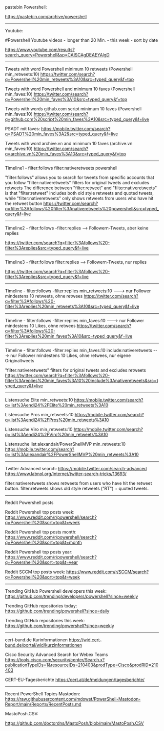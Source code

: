 pastebin Powershell:

https://pastebin.com/archive/powershell

--------------------------------------------------------------------------------------------------------------------

Youtube:

#Powershell Youtube videos - longer than 20 Min. - this week - sort by date

https://www.youtube.com/results?search_query=Powershell&sp=CAISCAgDEAEYAlgD

--------------------------------------------------------------------------------------------------------------------

Tweets with word Powershell minimum 10 retweets (Powershell min_retweets:10)
https://twitter.com/search?q=Powershell%20min_retweets%3A10&src=typed_query&f=top

Tweets with word Powershell and minimum 10 faves (Powershell min_faves:10)
https://twitter.com/search?q=Powershell%20min_faves%3A10&src=typed_query&f=top

Tweets with words github.com script minimum 10 faves (Powershell min_faves:10)
https://twitter.com/search?q=github.com%20script%20min_faves%3A10&src=typed_query&f=live

PSADT mit faves:
https://mobile.twitter.com/search?q=PSADT%20min_faves%3A2&src=typed_query&f=live

Tweets with word archive.vn and minimum 10 faves (archive.vn min_faves:10)
https://twitter.com/search?q=archive.vn%20min_faves%3A10&src=typed_query&f=top

--------------------------------------------------------------------------------------------------------------------

Timeline1 - filter:follows filter:nativeretweets powershell

"filter:follows" allows you to search for tweets from specific accounts that you follow
"filter:nativeretweets" filters for original tweets and excludes retweets
The difference between "filter:retweet" and "filter:nativeretweets" is that "filter:retweet" includes both old style retweets and quoted tweets, 
while "filter:nativeretweets" only shows retweets from users who have hit the retweet button
https://twitter.com/search?q=filter%3Afollows%20filter%3Anativeretweets%20powershell&src=typed_query&f=live

--------------------------------------------------------------------------------------------------------------------

Timeline2 - filter:follows -filter:replies --> Followern-Tweets, aber keine replies

https://twitter.com/search?q=filter%3Afollows%20-filter%3Areplies&src=typed_query&f=live

--------------------------------------------------------------------------------------------------------------------

Timeline3 - filter:follows filter:replies --> Followern-Tweets, nur replies

https://twitter.com/search?q=filter%3Afollows%20-filter%3Areplies&src=typed_query&f=live

--------------------------------------------------------------------------------------------------------------------

Timeline - filter:follows -filter:replies min_retweets:10 ---> nur Follower mindestens 10 retweets, ohne retwees
https://twitter.com/search?q=filter%3Afollows%20-filter%3Areplies%20min_retweets%3A10&src=typed_query&f=live

--------------------------------------------------------------------------------------------------------------------

Timeline - filter:follows -filter:replies min_faves:10 ---> nur Follower mindestens 10 Likes, ohne retwees
https://twitter.com/search?q=filter%3Afollows%20-filter%3Areplies%20min_faves%3A10&src=typed_query&f=live

--------------------------------------------------------------------------------------------------------------------

Timeline - filter:follows -filter:replies min_faves:10 include:nativeretweets ---> nur Follower mindestens 10 Likes, ohne retwees, nur eigene Originaltweets

"filter:nativeretweets" filters for original tweets and excludes retweets
https://twitter.com/search?q=filter%3Afollows%20-filter%3Areplies%20min_faves%3A10%20include%3Anativeretweets&src=typed_query&f=live

--------------------------------------------------------------------------------------------------------------------

Listensuche Elite min_retweets:10
https://mobile.twitter.com/search?q=list%3Aendi24%2FElite%20min_retweets%3A10

Listensuche Pros min_retweets:10
https://mobile.twitter.com/search?q=list%3Aendi24%2FPros%20min_retweets%3A10

Listensuche Viro min_retweets:10
https://mobile.twitter.com/search?q=list%3Aendi24%2FViro%20min_retweets%3A10

Listensuche list:alexandair/PowerShellMVP min_retweets:10
https://mobile.twitter.com/search?q=list%3Aalexandair%2FPowerShellMVP%20min_retweets%3A10

--------------------------------------------------------------------------------------------------------------------

Twitter Advanced search:
https://mobile.twitter.com/search-advanced
https://www.labnol.org/internet/twitter-search-tricks/13693/

filter:nativeretweets shows retweets from users who have hit the retweet button. filter:retweets shows old style retweets ("RT") + quoted tweets.

--------------------------------------------------------------------------------------------------------------------

Reddit Powershell posts

Reddit Powershell top posts week:
https://www.reddit.com/r/powershell/search?q=Powershell%20&sort=top&t=week

Reddit Powershell top posts month:
https://www.reddit.com/r/powershell/search?q=Powershell%20&sort=top&t=month

Reddit Powershell top posts year:
https://www.reddit.com/r/powershell/search?q=Powershell%20&sort=top&t=year

Reddit SCCM top posts week:
https://www.reddit.com/r/SCCM/search?q=Powershell%20&sort=top&t=week

--------------------------------------------------------------------------------------------------------------------

Trending GitHub Powershell developers this week:
https://github.com/trending/developers/powershell?since=weekly

Trending GitHub repositories today:
https://github.com/trending/powershell?since=daily

Trending GitHub repositories this week:
https://github.com/trending/powershell?since=weekly

--------------------------------------------------------------------------------------------------------------------

cert-bund.de Kurinformationen
https://wid.cert-bund.de/portal/wid/kurzinformationen

Cisco Security Advanced Search for Webex Teams
https://tools.cisco.com/security/center/Search.x?publicationTypeIDs=1&resourceIDs=210403&prodType=Cisco&prodRID=210403

CERT-EU-Tagesberichte
https://cert.at/de/meldungen/tagesberichte/

--------------------------------------------------------------------------------------------------------------------

Recent PowerShell Topics Mastodon:
https://raw.githubusercontent.com/mdowst/PowerShell-Mastodon-Report/main/Reports/RecentPosts.md

MastoPosh.CSV:

https://github.com/doctordns/MastoPosh/blob/main/MastoPosh.CSV
